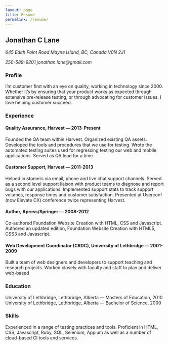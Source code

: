 ```yaml
---
layout: page
title: Resumé
permalink: /resume/
---
```

## Jonathan C Lane

_645 Edith Point Road Mayne Island, BC, Canada V0N 2J1_

_250-589-9201 jonathan.lane@gmail.com_

### Profile
I’m customer first with an eye on quality, working in technology since 2000. Whether it’s by ensuring that your product works as expected through extensive pre-release testing, or through advocating for customer issues. I love helping customer succeed.

### Experience

#### Quality Assurance, Harvest — 2013-Present
Founded the QA team within Harvest. Organized existing QA assets. Developed the tools and procedures that we use for testing. Wrote the automated testing suites used for regressing testing our web and mobile applications. Served as QA lead for a time.

#### Customer Support, Harvest — 2011-2013
Helped customers via email, phone and live chat support channels. Served as a second level support liaison with product teams to diagnose and report bugs with our applications. Implemented support stats to track support volumes, response times and customer satisfaction. Presented at Userconf (now Elevate CX) conference twice representing Harvest.

#### Author, Apress/Springer — 2008-2012
Co-authored Foundation Website Creation with HTML, CSS and Javascript.  Authored an updated edition, Foundation Website Creation with HTML5, CSS3 and Javascript.

#### Web Development Coordinator (CRDC), University of Lethbridge — 2001-2009
Built a team of web designers and developers to support teaching and research projects. Worked closely with faculty and staff to plan and deliver web-based

### Education
University of Lethbridge, Lethbridge, Alberta — Masters of Education, 2010
University of Lethbridge, Lethbridge, Alberta — Bachelor of Science, 2000

### Skills
Experienced in a range of testing practices and tools. Proficient in HTML, CSS, Javascript, Ruby, SQL, Selenium, Appium as well as a number of cloud-based CI tools and services.
